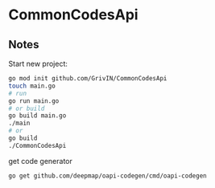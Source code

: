 # CommonCodesApi


## Notes

Start new project:
```sh
go mod init github.com/GrivIN/CommonCodesApi
touch main.go
# run
go run main.go
# or build
go build main.go
./main
# or
go build
./CommonCodesApi
```


get code generator
```
go get github.com/deepmap/oapi-codegen/cmd/oapi-codegen
```

